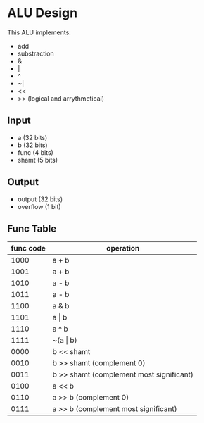 # ALU Design
This ALU implements:
  - add
  - substraction
  - &
  - |
  - ^
  - ~|
  - <<
  - \>\>  (logical and arrythmetical)

## Input
 - a (32 bits)
 - b (32 bits)
 - func (4 bits)
 - shamt (5 bits)

## Output
 - output (32 bits)
 - overflow (1 bit)

## Func Table
| func code | operation |
| ------ | ------ |
| 1000 | a + b |
| 1001 | a + b | 
| 1010 | a - b |
| 1011 | a - b |
| 1100 | a & b |
| 1101 | a \| b |
| 1110 | a ^ b |
| 1111 | ~(a \| b) |
| 0000 | b << shamt |
| 0010 | b >> shamt (complement 0) |
| 0011 | b >> shamt (complement most significant) |
| 0100 | a << b |
| 0110 | a >> b (complement 0)|
| 0111 | a >> b (complement most significant)|
